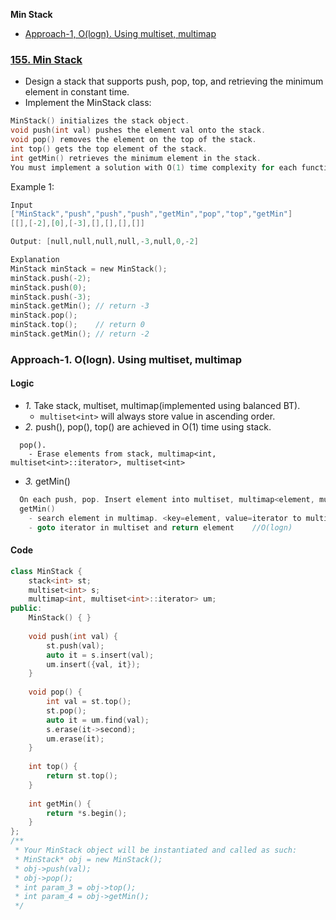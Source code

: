 **Min Stack**
- [Approach-1, O(logn). Using multiset, multimap](#a1)

### [155. Min Stack](https://leetcode.com/problems/min-stack/description/)
- Design a stack that supports push, pop, top, and retrieving the minimum element in constant time.
- Implement the MinStack class:
```c
MinStack() initializes the stack object.
void push(int val) pushes the element val onto the stack.
void pop() removes the element on the top of the stack.
int top() gets the top element of the stack.
int getMin() retrieves the minimum element in the stack.
You must implement a solution with O(1) time complexity for each function.
```
Example 1:
```c
Input
["MinStack","push","push","push","getMin","pop","top","getMin"]
[[],[-2],[0],[-3],[],[],[],[]]

Output: [null,null,null,null,-3,null,0,-2]

Explanation
MinStack minStack = new MinStack();
minStack.push(-2);
minStack.push(0);
minStack.push(-3);
minStack.getMin(); // return -3
minStack.pop();
minStack.top();    // return 0
minStack.getMin(); // return -2
```

<a name=a1></a>
### Approach-1. O(logn). Using multiset, multimap
#### Logic
- _1._ Take stack, multiset, multimap(implemented using balanced BT).
  - `multiset<int>` will always store value in ascending order.
- _2._ push(), pop(), top() are achieved in O(1) time using stack.
```
  pop().
    - Erase elements from stack, multimap<int, multiset<int>::iterator>, multiset<int>
```
- _3._ getMin() 
```c
  On each push, pop. Insert element into multiset, multimap<element, multiset::iterator> //O(logn)
  getMin()
    - search element in multimap. <key=element, value=iterator to multiset>  //O(logn)
    - goto iterator in multiset and return element    //O(logn)
```
#### Code
```cpp
class MinStack {
    stack<int> st;
    multiset<int> s;
    multimap<int, multiset<int>::iterator> um;
public:
    MinStack() { }
    
    void push(int val) {
        st.push(val);
        auto it = s.insert(val);
        um.insert({val, it});
    }
    
    void pop() {
        int val = st.top();
        st.pop();
        auto it = um.find(val);
        s.erase(it->second);
        um.erase(it);
    }
    
    int top() {
        return st.top();
    }
    
    int getMin() {
        return *s.begin();
    }
};
/**
 * Your MinStack object will be instantiated and called as such:
 * MinStack* obj = new MinStack();
 * obj->push(val);
 * obj->pop();
 * int param_3 = obj->top();
 * int param_4 = obj->getMin();
 */
```

